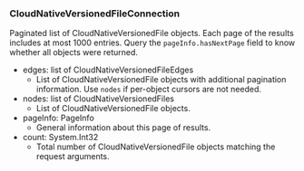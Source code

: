### CloudNativeVersionedFileConnection
Paginated list of CloudNativeVersionedFile objects. Each page of the results includes at most 1000 entries. Query the `pageInfo.hasNextPage` field to know whether all objects were returned.

- edges: list of CloudNativeVersionedFileEdges
  - List of CloudNativeVersionedFile objects with additional pagination information. Use `nodes` if per-object cursors are not needed.
- nodes: list of CloudNativeVersionedFiles
  - List of CloudNativeVersionedFile objects.
- pageInfo: PageInfo
  - General information about this page of results.
- count: System.Int32
  - Total number of CloudNativeVersionedFile objects matching the request arguments.
